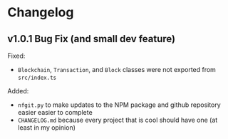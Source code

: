 # Changelog

## v1.0.1 Bug Fix (and small dev feature)

Fixed:

- `Blockchain`, `Transaction`, and `Block` classes were not exported from `src/index.ts`

Added:

- `nfgit.py` to make updates to the NPM package and github repository easier easier to complete
- `CHANGELOG.md` because every project that is cool should have one (at least in my opinion)
